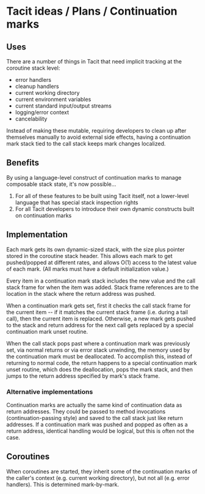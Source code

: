 # Tacit ideas / Plans / Continuation marks

## Uses

There are a number of things in Tacit that need implicit tracking at the coroutine stack level:

- error handlers
- cleanup handlers
- current working directory
- current environment variables
- current standard input/output streams
- logging/error context
- cancelability

Instead of making these mutable, requiring developers to clean up after themselves manually to avoid external side effects, having a continuation mark stack tied to the call stack keeps mark changes localized.

## Benefits

By using a language-level construct of continuation marks to manage composable stack state, it's now possible...

1. For all of these features to be built using Tacit itself, not a lower-level language that has special stack inspection rights
2. For all Tacit developers to introduce their own dynamic constructs built on continuation marks

## Implementation

Each mark gets its own dynamic-sized stack, with the size plus pointer stored in the coroutine stack header. This allows each mark to get pushed/popped at different rates, and allows O(1) access to the latest value of each mark. (All marks must have a default initialization value.)

Every item in a continuation mark stack includes the new value and the call stack frame for when the item was added. Stack frame references are to the location in the stack where the return address was pushed.

When a continuation mark gets set, first it checks the call stack frame for the current item -- if it matches the current stack frame (i.e. during a tail call), then the current item is replaced. Otherwise, a new mark gets pushed to the stack and return address for the next call gets replaced by a special continuation mark unset routine.

When the call stack pops past where a continuation mark was previously set, via normal returns or via error stack unwinding, the memory used by the continuation mark must be deallocated. To accomplish this, instead of returning to normal code, the return happens to a special continuation mark unset routine, which does the deallocation, pops the mark stack, and then jumps to the return address specified by mark's stack frame.

### Alternative implementations

Continuation marks are actually the same kind of continuation data as return addresses. They could be passed to method invocations (continuation-passing style) and saved to the call stack just like return addresses. If a continuation mark was pushed and popped as often as a return address, identical handling would be logical, but this is often not the case.

## Coroutines

When coroutines are started, they inherit some of the continuation marks of the caller's context (e.g. current working directory), but not all (e.g. error handlers). This is determined mark-by-mark.
